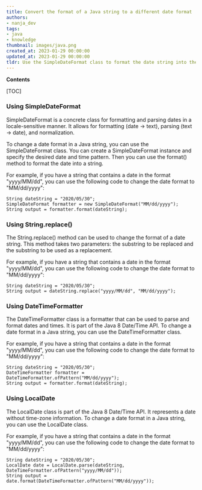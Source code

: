 ```yaml
---
title: Convert the format of a Java string to a different date format
authors:
- nanja_dev
tags:
- java
- knowledge
thumbnail: images/java.png
created_at: 2023-01-29 00:00:00
updated_at: 2023-01-29 00:00:00
tldr: Use the SimpleDateFormat class to format the date string into the desired format.
---
```


**Contents**

[TOC]

### Using SimpleDateFormat
SimpleDateFormat is a concrete class for formatting and parsing dates in a locale-sensitive manner. It allows for formatting (date → text), parsing (text → date), and normalization.

To change a date format in a Java string, you can use the SimpleDateFormat class. You can create a SimpleDateFormat instance and specify the desired date and time pattern. Then you can use the format() method to format the date into a string.

For example, if you have a string that contains a date in the format "yyyy/MM/dd", you can use the following code to change the date format to "MM/dd/yyyy":

```
String dateString = "2020/05/30";
SimpleDateFormat formatter = new SimpleDateFormat("MM/dd/yyyy");
String output = formatter.format(dateString);
```

### Using String.replace()
The String.replace() method can be used to change the format of a date string. This method takes two parameters: the substring to be replaced and the substring to be used as a replacement.

For example, if you have a string that contains a date in the format "yyyy/MM/dd", you can use the following code to change the date format to "MM/dd/yyyy":

```
String dateString = "2020/05/30";
String output = dateString.replace("yyyy/MM/dd", "MM/dd/yyyy");
```

### Using DateTimeFormatter
The DateTimeFormatter class is a formatter that can be used to parse and format dates and times. It is part of the Java 8 Date/Time API. To change a date format in a Java string, you can use the DateTimeFormatter class.

For example, if you have a string that contains a date in the format "yyyy/MM/dd", you can use the following code to change the date format to "MM/dd/yyyy":

```
String dateString = "2020/05/30";
DateTimeFormatter formatter = DateTimeFormatter.ofPattern("MM/dd/yyyy");
String output = formatter.format(dateString);
```

### Using LocalDate
The LocalDate class is part of the Java 8 Date/Time API. It represents a date without time-zone information. To change a date format in a Java string, you can use the LocalDate class.

For example, if you have a string that contains a date in the format "yyyy/MM/dd", you can use the following code to change the date format to "MM/dd/yyyy":

```
String dateString = "2020/05/30";
LocalDate date = LocalDate.parse(dateString, DateTimeFormatter.ofPattern("yyyy/MM/dd"));
String output = date.format(DateTimeFormatter.ofPattern("MM/dd/yyyy"));
```
